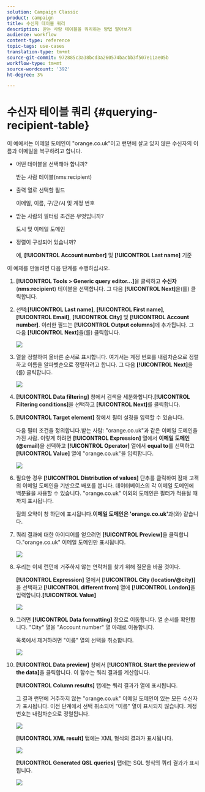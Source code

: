 ```yaml
---
solution: Campaign Classic
product: campaign
title: 수신자 테이블 쿼리
description: 받는 사람 테이블을 쿼리하는 방법 알아보기
audience: workflow
content-type: reference
topic-tags: use-cases
translation-type: tm+mt
source-git-commit: 972885c3a38bcd3a260574bacbb3f507e11ae05b
workflow-type: tm+mt
source-wordcount: '392'
ht-degree: 3%

---
```



# 수신자 테이블 쿼리 {#querying-recipient-table}

이 예에서는 이메일 도메인이 &quot;orange.co.uk&quot;이고 런던에 살고 있지 않은 수신자의 이름과 이메일을 복구하려고 합니다.

* 어떤 테이블을 선택해야 합니까?

   받는 사람 테이블(nms:recipient)

* 출력 열로 선택할 필드

   이메일, 이름, 구/군/시 및 계정 번호

* 받는 사람의 필터링 조건은 무엇입니까?

   도시 및 이메일 도메인

* 정렬이 구성되어 있습니까?

   예, **[!UICONTROL Account number]** 및 **[!UICONTROL Last name]** 기준

이 예제를 만들려면 다음 단계를 수행하십시오.

1. **[!UICONTROL Tools > Generic query editor...]**&#x200B;을 클릭하고 **수신자**(**nms:recipient**) 테이블을 선택합니다. 그 다음 **[!UICONTROL Next]**&#x200B;을(를) 클릭합니다.
1. 선택:**[!UICONTROL Last name]**, **[!UICONTROL First name]**, **[!UICONTROL Email]**, **[!UICONTROL City]** 및 **[!UICONTROL Account number]**. 이러한 필드는 **[!UICONTROL Output columns]**&#x200B;에 추가됩니다. 그 다음 **[!UICONTROL Next]**&#x200B;을(를) 클릭합니다.

   ![](assets/query_editor_03.png)

1. 열을 정렬하여 올바른 순서로 표시합니다. 여기서는 계정 번호를 내림차순으로 정렬하고 이름을 알파벳순으로 정렬하려고 합니다. 그 다음 **[!UICONTROL Next]**&#x200B;을(를) 클릭합니다.

   ![](assets/query_editor_04.png)

1. **[!UICONTROL Data filtering]** 창에서 검색을 세분화합니다.**[!UICONTROL Filtering conditions]**&#x200B;을 선택하고 **[!UICONTROL Next]**&#x200B;를 클릭합니다.
1. **[!UICONTROL Target element]** 창에서 필터 설정을 입력할 수 있습니다.

   다음 필터 조건을 정의합니다.받는 사람: &quot;orange.co.uk&quot;과 같은 이메일 도메인을 가진 사람. 이렇게 하려면 **[!UICONTROL Expression]** 열에서 **이메일 도메인(@email)**&#x200B;을 선택하고 **[!UICONTROL Operator]** 열에서 **equal to**&#x200B;를 선택하고 **[!UICONTROL Value]** 열에 &quot;orange.co.uk&quot;을 입력합니다.

   ![](assets/query_editor_05.png)

1. 필요한 경우 **[!UICONTROL Distribution of values]** 단추를 클릭하여 잠재 고객의 이메일 도메인을 기반으로 배포를 봅니다. 데이터베이스의 각 이메일 도메인에 백분율을 사용할 수 있습니다. &quot;orange.co.uk&quot; 이외의 도메인은 필터가 적용될 때까지 표시됩니다.

   질의 요약이 창 하단에 표시됩니다.**이메일 도메인은 &#39;orange.co.uk&#39;**&#x200B;과(와) 같습니다.

1. 쿼리 결과에 대한 아이디어를 얻으려면 **[!UICONTROL Preview]**&#x200B;을 클릭합니다.&quot;orange.co.uk&quot; 이메일 도메인만 표시됩니다.

   ![](assets/query_editor_nveau_17.png)

1. 우리는 이제 런던에 거주하지 않는 연락처를 찾기 위해 질문을 바꿀 것이다.

   **[!UICONTROL Expression]** 열에서 **[!UICONTROL City (location/@city)]**&#x200B;을 선택하고 **[!UICONTROL different from]** 열에 **[!UICONTROL London]**&#x200B;을 입력합니다.**[!UICONTROL Value]**

   ![](assets/query_editor_08.png)

1. 그러면 **[!UICONTROL Data formatting]** 창으로 이동합니다. 열 순서를 확인합니다. &quot;City&quot; 열을 &quot;Account number&quot; 열 아래로 이동합니다.

   목록에서 제거하려면 &quot;이름&quot; 열의 선택을 취소합니다.

   ![](assets/query_editor_nveau_15.png)

1. **[!UICONTROL Data preview]** 창에서 **[!UICONTROL Start the preview of the data]**&#x200B;을 클릭합니다. 이 함수는 쿼리 결과를 계산합니다.

   **[!UICONTROL Column results]** 탭에는 쿼리 결과가 열에 표시됩니다.

   그 결과 런던에 거주하지 않는 &quot;orange.co.uk&quot; 이메일 도메인이 있는 모든 수신자가 표시됩니다. 이전 단계에서 선택 취소되어 &quot;이름&quot; 열이 표시되지 않습니다. 계정 번호는 내림차순으로 정렬됩니다.

   ![](assets/query_editor_nveau_12.png)

   **[!UICONTROL XML result]** 탭에는 XML 형식의 결과가 표시됩니다.

   ![](assets/query_editor_nveau_13.png)

   **[!UICONTROL Generated QSL queries]** 탭에는 SQL 형식의 쿼리 결과가 표시됩니다.

   ![](assets/query_editor_nveau_14.png)
